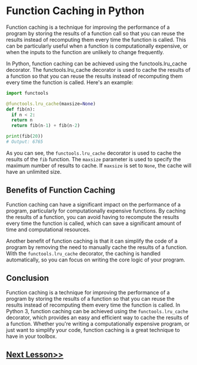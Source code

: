 # Function Caching in Python 
Function caching is a technique for improving the performance of a program by storing the results of a function call so that you can reuse the results instead of recomputing them every time the function is called. This can be particularly useful when a function is computationally expensive, or when the inputs to the function are unlikely to change frequently.

In Python, function caching can be achieved using the functools.lru_cache decorator. The functools.lru_cache decorator is used to cache the results of a function so that you can reuse the results instead of recomputing them every time the function is called. Here's an example:

```python
import functools

@functools.lru_cache(maxsize=None)
def fib(n):
  if n < 2:
  return n
  return fib(n-1) + fib(n-2)

print(fib(20))
# Output: 6765
```
As you can see, the `functools.lru_cache` decorator is used to cache the results of the `fib` function. The `maxsize` parameter is used to specify the maximum number of results to cache. If `maxsize` is set to `None`, the cache will have an unlimited size.

## Benefits of Function Caching
Function caching can have a significant impact on the performance of a program, particularly for computationally expensive functions. By caching the results of a function, you can avoid having to recompute the results every time the function is called, which can save a significant amount of time and computational resources.

Another benefit of function caching is that it can simplify the code of a program by removing the need to manually cache the results of a function. With the `functools.lru_cache` decorator, the caching is handled automatically, so you can focus on writing the core logic of your program.

## Conclusion
Function caching is a technique for improving the performance of a program by storing the results of a function so that you can reuse the results instead of recomputing them every time the function is called. In Python 3, function caching can be achieved using the `functools.lru_cache` decorator, which provides an easy and efficient way to cache the results of a function. Whether you're writing a computationally expensive program, or just want to simplify your code, function caching is a great technique to have in your toolbox.
## [Next Lesson>>](https://replit.com/@codewithharry/93-Day-93-Exercise-10-Solution)